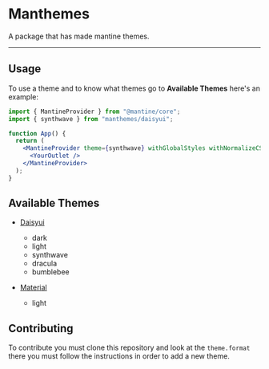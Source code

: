 <h1 class="center">Manthemes</h1>
<p class="center">A package that has made mantine themes.</p>

---

## Usage

To use a theme and to know what themes go to **Available Themes** here's an example:

```jsx
import { MantineProvider } from "@mantine/core";
import { synthwave } from "manthemes/daisyui";

function App() {
  return (
    <MantineProvider theme={synthwave} withGlobalStyles withNormalizeCSS>
      <YourOutlet />
    </MantineProvider>
  );
}
```

## Available Themes

- [Daisyui](https://daisyui.com)
  - dark
  - light
  - synthwave
  - dracula
  - bumblebee

- [Material](https://mui.com)
  - light

## Contributing

To contribute you must clone this repository and look at the `theme.format` there you must follow the instructions in order to add a new theme.

